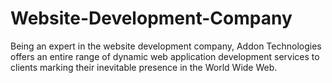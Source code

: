 Website-Development-Company
===========================

Being an expert in the website development company, Addon Technologies offers an entire range of dynamic web application development services to clients marking their inevitable presence in the World Wide Web. 
